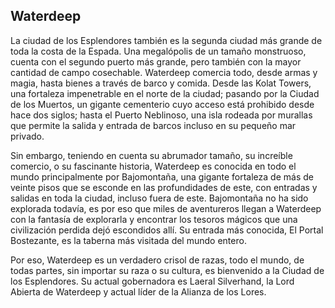 <h2>Waterdeep</h2>
<p>La ciudad de los Esplendores también es la segunda ciudad más grande de toda la costa de la Espada. Una megalópolis de un tamaño monstruoso, cuenta con el segundo puerto más grande, pero también con la mayor cantidad de campo cosechable. Waterdeep comercia todo, desde armas y magia, hasta bienes a través de barco y comida. Desde las Kolat Towers, una fortaleza impenetrable en el norte de la ciudad; pasando por la Ciudad de los Muertos, un gigante cementerio cuyo acceso está prohibido desde hace dos siglos; hasta el Puerto Neblinoso, una isla rodeada por murallas que permite la salida y entrada de barcos incluso en su pequeño mar privado.</p>
<p>Sin embargo, teniendo en cuenta su abrumador tamaño, su increíble comercio, o su fascinante historia, Waterdeep es conocida en todo el mundo principalmente por Bajomontaña, una gigante fortaleza de más de veinte pisos que se esconde en las profundidades de este, con entradas y salidas en toda la ciudad, incluso fuera de este. Bajomontaña no ha sido explorada todavía, es por eso que miles de aventureros llegan a Waterdeep con la fantasía de explorarla y encontrar los tesoros mágicos que una civilización perdida dejó escondidos allí. Su entrada más conocida, El Portal Bostezante, es la taberna más visitada del mundo entero.</p>
<p>Por eso, Waterdeep es un verdadero crisol de razas, todo el mundo, de todas partes, sin importar su raza o su cultura, es bienvenido a la Ciudad de los Esplendores. Su actual gobernadora es Laeral Silverhand, la Lord Abierta de Waterdeep y actual líder de la Alianza de los Lores.</p>
